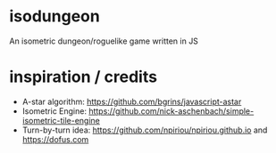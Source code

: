 # isodungeon
An isometric dungeon/roguelike game written in JS

# inspiration / credits
- A-star algorithm: https://github.com/bgrins/javascript-astar
- Isometric Engine: https://github.com/nick-aschenbach/simple-isometric-tile-engine
- Turn-by-turn idea: https://github.com/npiriou/npiriou.github.io and https://dofus.com
